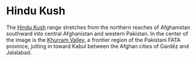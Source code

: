 # Hindu Kush

The [Hindu Kush](http://en.wikipedia.org/wiki/Hindu_Kush) range stretches from the northern reaches of Afghanistan southward into central Afghanistan and western Pakistan. In the center of the image is the [Khurram Valley](http://en.wikipedia.org/wiki/Khurram_Valley), a frontier region of the Pakistani FATA province, jutting in toward Kabul between the Afghan cities of Gardēz and Jalalabad.